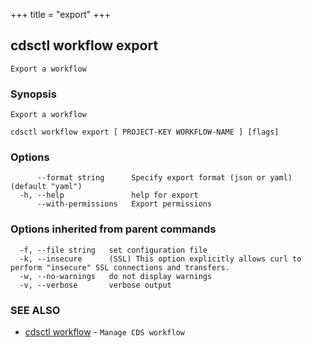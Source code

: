 +++
title = "export"
+++
## cdsctl workflow export

`Export a workflow`

### Synopsis

`Export a workflow`

```
cdsctl workflow export [ PROJECT-KEY WORKFLOW-NAME ] [flags]
```

### Options

```
      --format string      Specify export format (json or yaml) (default "yaml")
  -h, --help               help for export
      --with-permissions   Export permissions
```

### Options inherited from parent commands

```
  -f, --file string   set configuration file
  -k, --insecure      (SSL) This option explicitly allows curl to perform "insecure" SSL connections and transfers.
  -w, --no-warnings   do not display warnings
  -v, --verbose       verbose output
```

### SEE ALSO

* [cdsctl workflow](/cli/cdsctl/workflow/)	 - `Manage CDS workflow`

